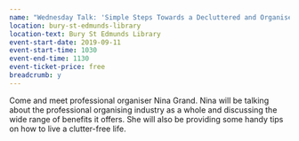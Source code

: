 ```yaml
---
name: "Wednesday Talk: 'Simple Steps Towards a Decluttered and Organised Life' by Nina Grand of Grand Organisers"
location: bury-st-edmunds-library
location-text: Bury St Edmunds Library
event-start-date: 2019-09-11
event-start-time: 1030
event-end-time: 1130
event-ticket-price: free
breadcrumb: y
---
```


Come and meet professional organiser Nina Grand. Nina will be talking about the professional organising industry as a whole and discussing the wide range of benefits it offers. She will also be providing some handy tips on how to live a clutter-free life.
